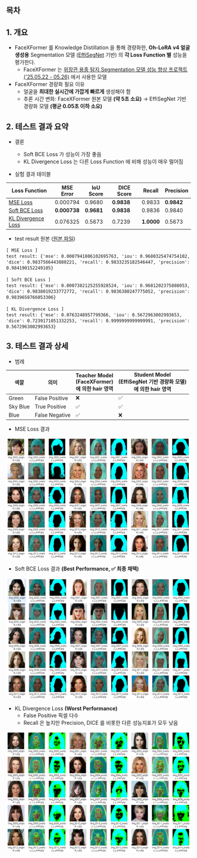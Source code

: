## 목차

## 1. 개요

* FaceXFormer 를 Knowledge Distillation 을 통해 경량화한, **Oh-LoRA v4 얼굴 생성용** Segmentation 모델 ([EffiSegNet](https://github.com/WannaBeSuperteur/AI-study/blob/main/Paper%20Study/Vision%20Model/%5B2025.05.22%5D%20EffiSegNet%20-%20Gastrointestinal%20Polyp%20Segmentation%20through%20a%20Pre-Trained%20EfficientNet-based%20Network%20with%20a%20Simplified%20Decoder.md) 기반) 의 **각 Loss Function 별** 성능을 평가한다.
  * FaceXFormer 는 [위장관 용종 탐지 Segmentation 모델 성능 향상 프로젝트 ('25.05.22 - 05.26)](https://github.com/WannaBeSuperteur/AI_Projects/tree/main/2025_05_22_Improve_EffiSegNet) 에서 사용한 모델
* FaceXFormer 경량화 필요 이유
  * 얼굴을 **최대한 실시간에 가깝게 빠르게** 생성해야 함
  * 추론 시간 변화: FaceXFormer 원본 모델 **(약 5초 소요)** → EffiSegNet 기반 경량화 모델 **(평균 0.05초 이하 소요)**

## 2. 테스트 결과 요약

* 결론
  * Soft BCE Loss 가 성능이 가장 좋음
  * KL Divergence Loss 는 다른 Loss Function 에 비해 성능이 매우 떨어짐

* 실험 결과 테이블

| Loss Function                                                                                                                                                                                                           | MSE Error    | IoU Score  | DICE Score | Recall     | Precision  |
|-------------------------------------------------------------------------------------------------------------------------------------------------------------------------------------------------------------------------|--------------|------------|------------|------------|------------|
| [MSE Loss](https://github.com/WannaBeSuperteur/AI-study/blob/main/AI%20Basics/Deep%20Learning%20Basics/%EB%94%A5%EB%9F%AC%EB%8B%9D_%EA%B8%B0%EC%B4%88_Loss_function.md#2-1-mean-squared-error-mse)                      | 0.000794     | 0.9680     | **0.9838** | 0.9833     | **0.9842** |
| [Soft BCE Loss](https://github.com/WannaBeSuperteur/AI-study/blob/main/AI%20Basics/Deep%20Learning%20Basics/%EB%94%A5%EB%9F%AC%EB%8B%9D_%EA%B8%B0%EC%B4%88_Loss_function.md#2-9-soft-bce-loss--kl-divergence-loss)      | **0.000738** | **0.9681** | **0.9838** | 0.9836     | 0.9840     |
| [KL Divergence Loss](https://github.com/WannaBeSuperteur/AI-study/blob/main/AI%20Basics/Deep%20Learning%20Basics/%EB%94%A5%EB%9F%AC%EB%8B%9D_%EA%B8%B0%EC%B4%88_Loss_function.md#2-9-soft-bce-loss--kl-divergence-loss) | 0.076325     | 0.5673     | 0.7239     | **1.0000** | 0.5673     |

* test result 원본 ([원본 파일](seg_model_ohlora_v4/test_result.txt))

```
[ MSE Loss ]
test result: {'mse': 0.0007941806102695763, 'iou': 0.9680325474754102, 'dice': 0.9837566443880221, 'recall': 0.9833235182546447, 'precision': 0.984190152249105}

[ Soft BCE Loss ]
test result: {'mse': 0.0007382125255928524, 'iou': 0.9681202375888053, 'dice': 0.9838019233772772, 'recall': 0.9836380247775052, 'precision': 0.9839658766053306}

[ KL Divergence Loss ]
test result: {'mse': 0.0763248957799366, 'iou': 0.5672963002993653, 'dice': 0.7239171051332253, 'recall': 0.9999999999999991, 'precision': 0.5672963002993653}
```

## 3. 테스트 결과 상세

* 범례

| 색깔       | 의미             | Teacher Model<br>(FaceXFormer)<br>에 의한 hair 영역 | Student Model<br>(EffiSegNet 기반 경량화 모델)<br>에 의한 hair 영역 |
|----------|----------------|------------------------------------------------|---------------------------------------------------------|
| Green    | False Positive | ❌                                              | ✅                                                       |
| Sky Blue | True Positive  | ✅                                              | ✅                                                       |
| Blue     | False Negative | ✅                                              | ❌                                                       |

* MSE Loss 결과

![image](../../images/250624_1.PNG)

* Soft BCE Loss 결과 **(Best Performance, ✅ 최종 채택)**

![image](../../images/250624_2.PNG)

* KL Divergence Loss **(Worst Performance)**
  * False Positive 픽셀 다수
  * Recall 은 높지만 Precision, DICE 를 비롯한 다른 성능지표가 모두 낮음 

![image](../../images/250624_3.PNG)
